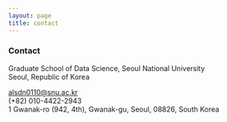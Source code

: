 ```yaml
---
layout: page
title: contact
---
```


### Contact

Graduate School of Data Science, Seoul National University <br/>
Seoul, Republic of Korea <br/>

alsdn0110@snu.ac.kr <br/>
(+82) 010-4422-2943 <br/>
1 Gwanak-ro (942, 4th), Gwanak-gu, Seoul, 08826, South Korea


